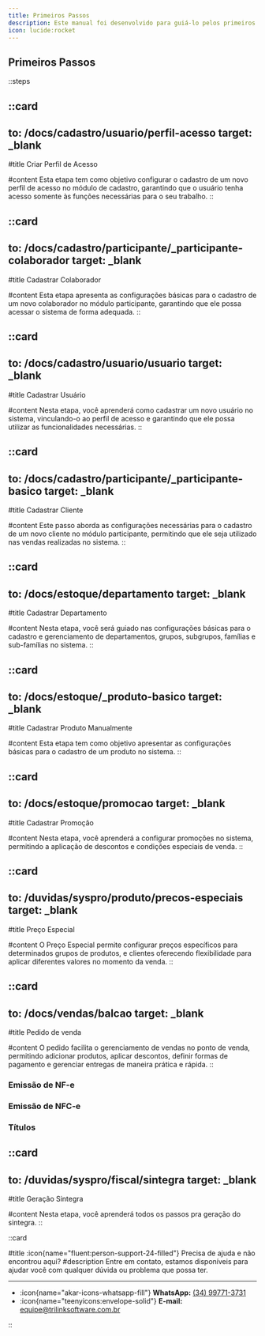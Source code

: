 ```yaml
---
title: Primeiros Passos
description: Este manual foi desenvolvido para guiá-lo pelos primeiros passos essenciais para utilizar o sistema.
icon: lucide:rocket
---
```


## Primeiros Passos

::steps

###
::card
---
to: /docs/cadastro/usuario/perfil-acesso
target: _blank
---
#title
Criar Perfil de Acesso

#content
Esta etapa tem como objetivo configurar o cadastro de um novo perfil de acesso no módulo de cadastro, garantindo que o usuário tenha acesso somente às funções necessárias para o seu trabalho.
::

###
::card
---
to: /docs/cadastro/participante/_participante-colaborador
target: _blank
---
#title
Cadastrar Colaborador

#content
Esta etapa apresenta as configurações básicas para o cadastro de um novo colaborador no módulo participante, garantindo que ele possa acessar o sistema de forma adequada.
::

###
::card
---
to: /docs/cadastro/usuario/usuario
target: _blank
---
#title
Cadastrar Usuário

#content
Nesta etapa, você aprenderá como cadastrar um novo usuário no sistema, vinculando-o ao perfil de acesso e garantindo que ele possa utilizar as funcionalidades necessárias.
::

###
::card
---
to: /docs/cadastro/participante/_participante-basico
target: _blank
---
#title
Cadastrar Cliente

#content
Este passo aborda as configurações necessárias para o cadastro de um novo cliente no módulo participante, permitindo que ele seja utilizado nas vendas realizadas no sistema.
::

###
::card
---
to: /docs/estoque/departamento
target: _blank
---
#title
Cadastrar Departamento

#content
Nesta etapa, você será guiado nas configurações básicas para o cadastro e gerenciamento de departamentos, grupos, subgrupos, famílias e sub-famílias no sistema.
::

###
::card
---
to: /docs/estoque/_produto-basico
target: _blank
---
#title
Cadastrar Produto Manualmente

#content
Esta etapa tem como objetivo apresentar as configurações básicas para o cadastro de um produto no sistema.
::

###
::card
---
to: /docs/estoque/promocao
target: _blank
---
#title
Cadastrar Promoção

#content
Nesta etapa, você aprenderá a configurar promoções no sistema, permitindo a aplicação de descontos e condições especiais de venda.
::

###
::card
---
to: /duvidas/syspro/produto/precos-especiais
target: _blank
---
#title
Preço Especial

#content
O Preço Especial permite configurar preços específicos para determinados grupos de produtos, e clientes oferecendo flexibilidade para aplicar diferentes valores no momento da venda.
::

###
::card
---
to: /docs/vendas/balcao
target: _blank
---
#title
Pedido de venda

#content
O pedido facilita o gerenciamento de vendas no ponto de venda, permitindo adicionar produtos, aplicar descontos, definir formas de pagamento e gerenciar entregas de maneira prática e rápida.
::

### Emissão de NF-e

### Emissão de NFC-e

### Títulos

###
::card
---
to: /duvidas/syspro/fiscal/sintegra
target: _blank
---
#title
Geração Sintegra

#content
Nesta etapa, você aprenderá todos os passos pra geração do sintegra.
::

::card

#title
:icon{name="fluent:person-support-24-filled"} Precisa de ajuda e não encontrou aqui?
#description
Entre em contato, estamos disponíveis para ajudar você com qualquer dúvida ou problema que possa ter.

---

- :icon{name="akar-icons-whatsapp-fill"} **WhatsApp:** [(34) 99771-3731](https://wa.me/trilinksoftware)
- :icon{name="teenyicons:envelope-solid"} **E-mail:** [equipe@trilinksoftware.com.br](mailto:equipe@trilinksoftware.com.br)

::
